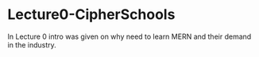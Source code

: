 # Lecture0-CipherSchools
In Lecture 0 intro was given on why need to learn MERN and their demand in the industry.
